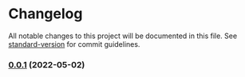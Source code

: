 # Changelog

All notable changes to this project will be documented in this file. See [standard-version](https://github.com/conventional-changelog/standard-version) for commit guidelines.

### [0.0.1](https://personal-github.com/kizmo04/actions-test/compare/v0.0.1-rc.3...v0.0.1) (2022-05-02)
